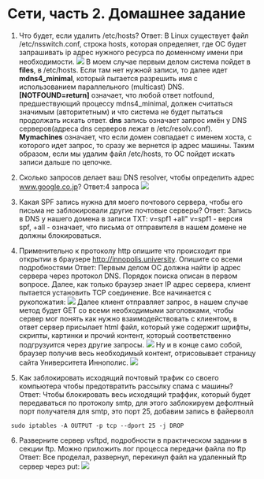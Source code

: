 # Сети, часть 2. Домашнее задание

1) Что будет, если удалить /etc/hosts?
Ответ: В Linux существует файл /etc/nsswitch.conf, строка hosts, которая определяет, где ОС будет запрашивать ip адрес нужного ресурса по доменному имени при необходимости.
![](https://i.imgur.com/GKCBhvy.png)
В моем случае первым делом система пойдет в **files**, в  /etc/hosts. Если там нет нужной записи, то далее идет **mdns4_minimal**, который пытается разрешить имя с использованием параллельного (multicast) DNS. **[NOTFOUND=return]** означает, что любой ответ notfound, предшествующий процессу mdns4_minimal, должен считаться значимым (авторитетным) и что система не будет пытаться продолжать искать ответ. **dns** запись означает запрос имён у DNS серверов(адреса dns серверов лежат в /etc/resolv.conf). **Mymachines** означает, что если домен совпадает с именем хоста, с которого идет запрос, то сразу же вернется ip адрес машины.
Таким образом, если мы удалим файл /etc/hosts, то ОС пойдет искать записи дальше по цепочке.
2) Сколько запросов делает ваш DNS resolver, чтобы определить адрес www.google.co.jp?
Ответ:4 запроса
![](https://i.imgur.com/6322goe.png)
3) Какая SPF запись нужна для моего почтового сервера, чтобы его письма не заблокировали другие почтовые серверы?
Ответ: Запись в DNS у нашего домена в записи TXT: v=spf1 +all"
v=spf1 - версия spf, +all - означает, что письма от отправителя в нашем домене не должны блокироваться.
4) Применительно к протоколу http опишите что происходит при открытии в браузере http://innopolis.university. Опишите со всеми подробностями
Ответ:
Первым делом ОС должна найти ip адрес сервера через протокол DNS. Порядок поиска описан в первом вопросе.
Далее, как только браузер знает IP адрес сервера, клиент пытается установить TCP соединение. Все начинается с рукопожатия:
![](https://i.imgur.com/5i1u2d3.png)
Далее клиент отправляет запрос, в нашем случае метод будет GET со всеми необходимыми заголовками, чтобы сервер мог понять как нужно взаимодействовать с клиентом, в ответ сервер присылает html файл, который уже содержит шрифты, скрипты, картинки и прочий контент, который соответственно подгрузуится через другие запросы.
![](https://i.imgur.com/BY7U2vd.png)
Ну и в конце само собой, браузер получив весь необходимый контент, отрисовывает страницу сайта Университета Иннополис.
![](https://i.imgur.com/WXPi2pI.jpg)

5) Как заблокировать исходящий почтовый трафик со своего компьютера чтобы предотвратить рассылку спама с машины?
Ответ: Чтобы блокировать весь исходящий траффик, который будет передаваться по протоколу smtp, для этого заблокируем дефолтный порт получателя для smtp, это порт 25, добавим запись в файерволл
```
 sudo iptables -A OUTPUT -p tcp --dport 25 -j DROP
```
6) Разверните сервер vsftpd, подробности в практическом задании в секции ftp. Можно приложить лог процесса передачи файла по ftp
Ответ:
Все проделал, развернул, перекинул файл на удаленный ftp сервер через put:
![](https://i.imgur.com/LMIbdbN.png)



